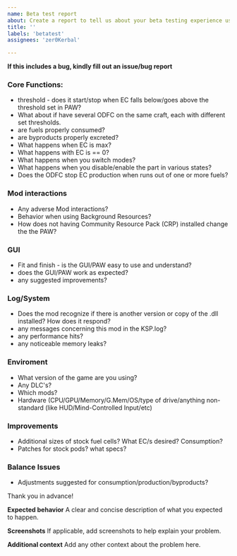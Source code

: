 ```yaml
---
name: Beta test report
about: Create a report to tell us about your beta testing experience us improve
title: ''
labels: 'betatest'
assignees: 'zer0Kerbal'

---
```


**If this includes a bug, kindly fill out an issue/bug report**
### Core Functions:
 * threshold - does it start/stop when EC falls below/goes above the threshold set in PAW? 
 * What about if have several ODFC on the same craft, each with different set thresholds.
 * are fuels properly consumed?
 * are byproducts properly excreted?
 * What happens when EC is max?
 * What happens with EC is == 0?
 * What happens when you switch modes?
 * What happens when you disable/enable the part in various states?
 * Does the ODFC stop EC production when runs out of one or more fuels?

### Mod interactions
 * Any adverse Mod interactions?
 * Behavior when using Background Resources?
 * How does not having Community Resource Pack (CRP) installed change the the PAW?

### GUI
 * Fit and finish - is the GUI/PAW easy to use and understand? 
 * does the GUI/PAW work as expected?
 * any suggested improvements?

### Log/System
 * Does the mod recognize if there is another version or copy of the .dll installed? How does it respond?
 * any messages concerning this mod in the KSP.log?
 * any performance hits? 
 * any noticeable memory leaks?

### Enviroment
 * What version of the game are you using? 
 * Any DLC's?
 * Which mods?
 * Hardware (CPU/GPU/Memory/G.Mem/OS/type of drive/anything non-standard (like HUD/Mind-Controlled Input/etc)

### Improvements
 * Additional sizes of stock fuel cells? What EC/s desired? Consumption?
 * Patches for stock pods? what specs?

### Balance Issues
 * Adjustments suggested for consumption/production/byproducts?

Thank you in advance!

**Expected behavior**
A clear and concise description of what you expected to happen.

**Screenshots**
If applicable, add screenshots to help explain your problem.


**Additional context**
Add any other context about the problem here.
